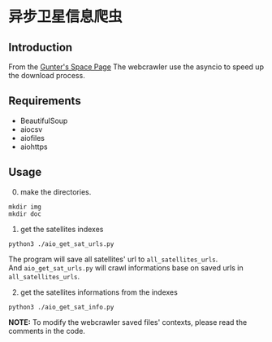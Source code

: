 # 异步卫星信息爬虫

## Introduction

From the [Gunter's Space Page](https://space.skyrocket.de/)
The webcrawler use the asyncio to speed up the download process.

## Requirements

- BeautifulSoup
- aiocsv
- aiofiles
- aiohttps

## Usage

0. make the directories.

```shell
mkdir img
mkdir doc
```

1. get the satellites indexes

```shell
python3 ./aio_get_sat_urls.py
```

The program will save all satellites' url to `all_satellites_urls`.  
And `aio_get_sat_urls.py` will crawl informations base on saved urls in `all_satellites_urls`.

2. get the satellites informations from the indexes

```shell
python3 ./aio_get_sat_info.py
```

**NOTE:** To modify the webcrawler saved files' contexts, please read the comments in the code.